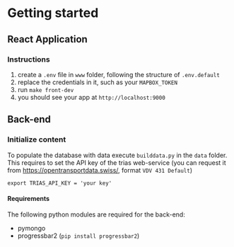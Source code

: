 # Getting started

## React Application

### Instructions

1) create a `.env` file in `www` folder, following the structure of `.env.default`
2) replace the credentials in it, such as your `MAPBOX_TOKEN`
3) run `make front-dev`
4) you should see your app at `http://localhost:9000`


## Back-end

### Initialize content

To populate the database with data execute `builddata.py` in the `data` folder. This requires to set
the API key of the trias web-service (you can request it from https://opentransportdata.swiss/, format `VDV 431 Default`)

```shell
export TRIAS_API_KEY = 'your key'
```

#### Requirements

The following python modules are required for the back-end:

* pymongo
* progressbar2 (`pip install progressbar2`)
